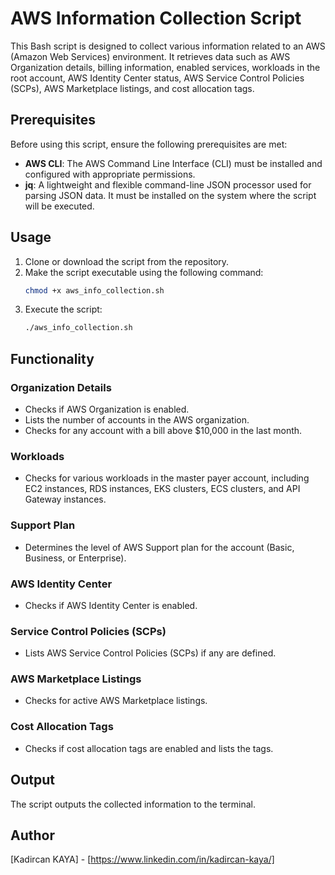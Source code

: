 # AWS Information Collection Script

This Bash script is designed to collect various information related to an AWS (Amazon Web Services) environment. It retrieves data such as AWS Organization details, billing information, enabled services, workloads in the root account, AWS Identity Center status, AWS Service Control Policies (SCPs), AWS Marketplace listings, and cost allocation tags.

## Prerequisites

Before using this script, ensure the following prerequisites are met:

- **AWS CLI**: The AWS Command Line Interface (CLI) must be installed and configured with appropriate permissions.
- **jq**: A lightweight and flexible command-line JSON processor used for parsing JSON data. It must be installed on the system where the script will be executed.

## Usage

1. Clone or download the script from the repository.
2. Make the script executable using the following command:
    ```bash
    chmod +x aws_info_collection.sh
    ```
3. Execute the script:
    ```bash
    ./aws_info_collection.sh
    ```

## Functionality

### Organization Details
- Checks if AWS Organization is enabled.
- Lists the number of accounts in the AWS organization.
- Checks for any account with a bill above $10,000 in the last month.

### Workloads
- Checks for various workloads in the master payer account, including EC2 instances, RDS instances, EKS clusters, ECS clusters, and API Gateway instances.

### Support Plan
- Determines the level of AWS Support plan for the account (Basic, Business, or Enterprise).

### AWS Identity Center
- Checks if AWS Identity Center is enabled.

### Service Control Policies (SCPs)
- Lists AWS Service Control Policies (SCPs) if any are defined.

### AWS Marketplace Listings
- Checks for active AWS Marketplace listings.

### Cost Allocation Tags
- Checks if cost allocation tags are enabled and lists the tags.

## Output
The script outputs the collected information to the terminal.

## Author
[Kadircan KAYA] - [https://www.linkedin.com/in/kadircan-kaya/]

